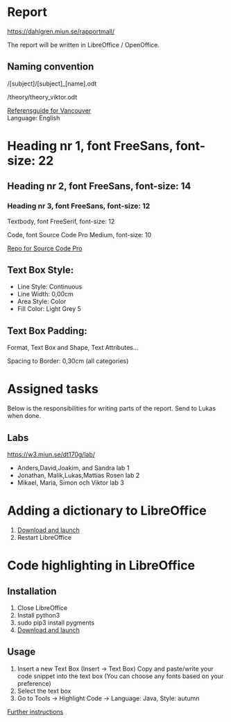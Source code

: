 # Report
https://dahlgren.miun.se/rapportmall/

The report will be written in LibreOffice / OpenOffice.

## Naming convention
/[subject]/[subject]_[name].odt

/theory/theory_viktor.odt

[Referensguide for Vancouver](https://tools.kib.ki.se/referensguide/vancouver-en/)  
Language: English  
# Heading nr 1, font FreeSans,  font-size: 22
## Heading nr 2, font FreeSans,  font-size: 14
### Heading nr 3, font FreeSans,  font-size: 12
Textbody,     font FreeSerif, font-size: 12  

Code,    font Source Code Pro Medium, font-size: 10

[Repo for Source Code Pro](https://github.com/adobe-fonts/source-code-pro)

## Text Box Style:
* Line Style: Continuous
* Line Width: 0,00cm
* Area Style: Color
* Fill Color: Light Grey 5

## Text Box Padding:
Format, Text Box and Shape, Text Attributes...

Spacing to Border:   0,30cm (all categories)

# Assigned tasks
Below is the responsibilities for writing parts of the report.
Send to Lukas when done.

## Labs
https://w3.miun.se/dt170g/lab/  

* Anders,David,Joakim, and Sandra lab 1
* Jonathan, Malik,Lukas,Mattias Rosen lab 2
* Mikael, Maria, Simon och Viktor lab 3

# Adding a dictionary to LibreOffice
1. [Download and launch](https://extensions.libreoffice.org/extensions/english-dictionaries/2020-02.01/@@download/file/dict-en-20200201.oxt) 
3. Restart LibreOffice

# Code highlighting in LibreOffice

## Installation
1. Close LibreOffice
2. Install python3
3. sudo pip3 install pygments
4. [Download and launch](https://extensions.libreoffice.org/extensions/code-highlighter/1.6/@@download/file/codehighlighter.oxt)

## Usage
1. Insert a new Text Box (Insert -> Text Box) 
   Copy and paste/write your code snippet into the text box (You can choose any fonts based on your preference)
2. Select the text box
3. Go to Tools -> Highlight Code -> Language: Java, Style: autumn


[Further instructions](https://extensions.libreoffice.org/extensions/code-highlighter)


